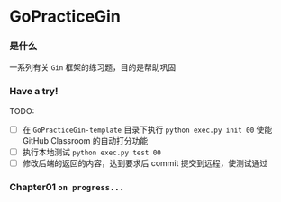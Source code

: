 # GoPracticeGin

### 是什么

一系列有关 `Gin` 框架的练习题，目的是帮助巩固

### Have a try!

TODO:
- [ ] 在 `GoPracticeGin-template` 目录下执行 `python exec.py init 00` 使能 GitHub Classroom 的自动打分功能
- [ ] 执行本地测试 `python exec.py test 00`
- [ ] 修改后端的返回的内容，达到要求后 commit 提交到远程，使测试通过

### Chapter01 `on progress...`
